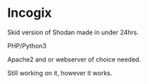# Incogix
Skid version of Shodan made in under 24hrs. 

PHP/Python3

Apache2 and or webserver of choice needed.

Still working on it, however it works. 


